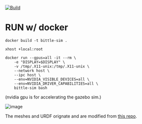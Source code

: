[![Build](https://github.com/pierric/bittle_ros2/actions/workflows/docker-image.yml/badge.svg)](https://github.com/pierric/bittle_ros2/actions/workflows/docker-image.yml)

# RUN w/ docker
```
docker build -t bittle-sim .

xhost +local:root

docker run --gpus=all -it --rm \
    -e "DISPLAY=$DISPLAY" \
    -v /tmp/.X11-unix:/tmp/.X11-unix \
    --network host \
    --ipc host \
    --env=NVIDIA_VISIBLE_DEVICES=all \
    --env=NVIDIA_DRIVER_CAPABILITIES=all \
    bittle-sim bash
```

(nvidia gpu is for accelerating the gazebo sim.)

![image](https://github.com/pierric/bittle_ros2/assets/141614/f61e2d6e-815b-4dc0-9fcb-ed92edfd390a)

The meshes and URDF orignate and are modified from [this repo](https://github.com/AIWintermuteAI/Bittle_URDF).
